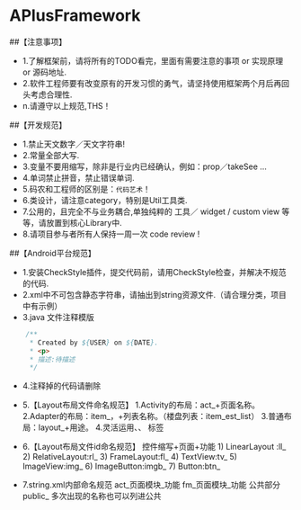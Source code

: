 
# APlusFramework

##【注意事项】
*   1.了解框架前，请将所有的TODO看完，里面有需要注意的事项 or 实现原理 or 源码地址.  
*   2.软件工程师要有改变原有的开发习惯的勇气，请坚持使用框架两个月后再回头考虑合理性.
*   n.请遵守以上规范,THS！

##【开发规范】
*   1.禁止天文数字／天文字符串!  
*   2.常量全部大写.  
*   3.变量不要用缩写，除非是行业内已经确认，例如：prop／takeSee ...  
*   4.单词禁止拼音，禁止错误单词.  
*   5.码农和工程师的区别是：`代码艺术`！  
*   6.类设计，请注意category，特别是Util工具类.  
*   7.公用的，且完全不与业务耦合,单独纯粹的 工具／ widget / custom view 等等，请放置到核心Library中.  
*   8.请项目参与者所有人保持一周一次 code review !  

##【Android平台规范】
*   1.安装CheckStyle插件，提交代码前，请用CheckStyle检查，并解决不规范的代码.
*   2.xml中不可包含静态字符串，请抽出到string资源文件.（请合理分类，项目中有示例） 
*   3.java 文件注释模版
```java 
    /**
     * Created by ${USER} on ${DATE}.
     * <p>
     * 描述:待描述
     */
```
*   4.注释掉的代码请删除
*   5.【Layout布局文件命名规范】
        1.Activity的布局：act_+页面名称。
        2.Adapter的布局：item_，+列表名称。（楼盘列表：item_est_list）
        3.普通布局：layout_+用途。
        4.灵活运用<include>、<merge>、<ViewStub> 标签

*   6.【Layout布局文件id命名规范】
    	控件缩写+页面+功能
        1)	LinearLayout :ll_
        2)	RelativeLayout:rl_
        3)	FrameLayout:fl_
        4)	TextView:tv_
        5)	ImageView:img_
        6)	ImageButton:imgb_
        7)	Button:btn_
*   7.string.xml内部命名规范
        act_页面模块_功能
        fm_页面模块_功能
        公共部分 public_
        多次出现的名称也可以列进公共
